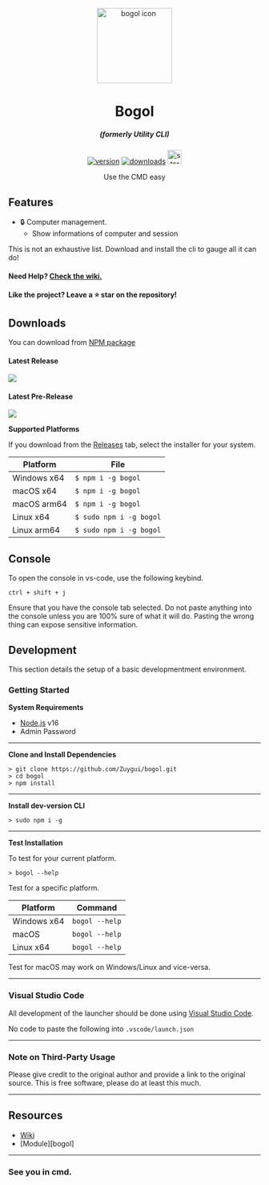 <p align="center"><img src="https://cdn-icons-png.flaticon.com/512/3925/3925059.png" width="150px" height="150px" alt="bogol icon"></p>

<h1 align="center">Bogol</h1>

<em><h5 align="center">(formerly Utility CLI)</h5></em>

[<p align="center"><img src="https://img.shields.io/github/v/release/Zuygui/Bogol?include_prereleases&style=for-the-badge" alt="version">](https://github.com/Zuygui/Bogol/realeases) [<img src="https://img.shields.io/npm/dt/bogol?style=for-the-badge" alt="downloads">](https://npmjs.org/packages/bogol) <img src="https://forthebadge.com/images/badges/winter-is-coming.svg"  height="28px" alt="stark"></p>

<p align="center">Use the CMD easy</p>

## Features

* 🔒 Computer management.
  * Show informations of computer and session

This is not an exhaustive list. Download and install the cli to gauge all it can do!

#### Need Help? [Check the wiki.][wiki]

#### Like the project? Leave a ⭐ star on the repository!

## Downloads

You can download from [NPM package](https://npmjs.org/packages/bogol)

#### Latest Release

[![](https://img.shields.io/github/release/Zuygui/Bogol.svg?style=flat-square)](https://github.com/dscalzi/HeliosLauncher/releases/latest)

#### Latest Pre-Release
[![](https://img.shields.io/github/release/Zuygui/bogol/all.svg?style=flat-square)](https://github.com/dscalzi/HeliosLauncher/releases)

**Supported Platforms**

If you download from the [Releases](https://github.com/Zuygui/Bogol/releases) tab, select the installer for your system.

| Platform | File |
| -------- | ---- |
| Windows x64 | `$ npm i -g bogol` |
| macOS x64 | `$ npm i -g bogol` |
| macOS arm64 | `$ npm i -g bogol` |
| Linux x64 | `$ sudo npm i -g bogol` |
| Linux arm64 | `$ sudo npm i -g bogol` |

## Console

To open the console in vs-code, use the following keybind.

```console
ctrl + shift + j
```

Ensure that you have the console tab selected. Do not paste anything into the console unless you are 100% sure of what it will do. Pasting the wrong thing can expose sensitive information.

## Development

This section details the setup of a basic developmentment environment.

### Getting Started

**System Requirements**

* [Node.js][nodejs] v16
* Admin Password

---

**Clone and Install Dependencies**

```console
> git clone https://github.com/Zuygui/bogol.git
> cd bogol
> npm install
```

---

**Install dev-version CLI**

```console
> sudo npm i -g
```

---

**Test Installation**

To test for your current platform.

```console
> bogol --help
```

Test for a specific platform.

| Platform    | Command              |
| ----------- | -------------------- |
| Windows x64 | `bogol --help`   |
| macOS       | `bogol --help`   |
| Linux x64   | `bogol --help` |

Test for macOS may work on Windows/Linux and vice-versa.

---

### Visual Studio Code

All development of the launcher should be done using [Visual Studio Code][vscode].

No code to paste the following into `.vscode/launch.json`

---

### Note on Third-Party Usage

Please give credit to the original author and provide a link to the original source. This is free software, please do at least this much.

---

## Resources

* [Wiki][wiki]
* [Module][bogol]

---

### See you in cmd.


[nodejs]: https://nodejs.org/en/ 'Node.js'
[vscode]: https://code.visualstudio.com/ 'Visual Studio Code'
[wiki]: https://github.com/Zuygui/bogol/wiki 'wiki'
[npmjs]: https://npmjs.org/packages/bogol 'bogol'
